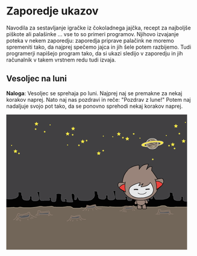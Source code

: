 Zaporedje ukazov
================

Navodila za sestavljanje igračke iz čokoladnega jajčka, recept za najboljše piškote ali palašinke ...
vse to so primeri programov. Njihovo izvajanje poteka v nekem zaporedju: zaporedja priprave palačink ne moremo spremeniti tako, da najprej spečemo jajca in jih šele potem razbijemo. Tudi programerji napišejo program tako, da si ukazi sledijo v zaporedju in jih računalnik v takem vrstnem redu tudi izvaja.

Vesoljec na luni
----------------

**Naloga**: Vesoljec se sprehaja po luni. Najprej naj se premakne za nekaj korakov naprej. Nato naj nas pozdravi in reče: "Pozdrav z lune!" Potem naj nadaljuje svojo pot tako, da se ponovno sprehodi nekaj korakov naprej.

![cover](cover.png)